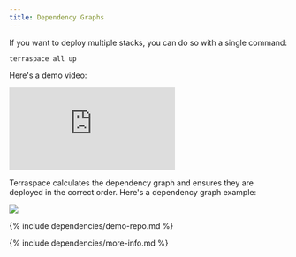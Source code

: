 ```yaml
---
title: Dependency Graphs
---
```


If you want to deploy multiple stacks, you can do so with a single command:

    terraspace all up

Here's a demo video:

<div class="video-box"><div class="video-container"><iframe src="https://www.youtube.com/embed/GjlWeYAGWIE?rel=0" frameborder="0" allowfullscreen=""></iframe></div></div>

Terraspace calculates the dependency graph and ensures they are deployed in the correct order. Here's a dependency graph example:

![](https://img.boltops.com/boltops/tools/terraspace/dependencies/medium-example-1.png)

{% include dependencies/demo-repo.md %}

{% include dependencies/more-info.md %}
